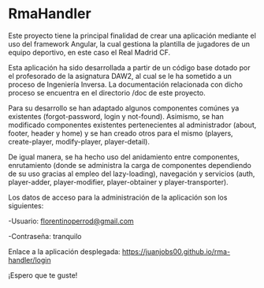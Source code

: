 # RmaHandler

Este proyecto tiene la principal finalidad de crear una aplicación mediante el uso del framework Angular, la cual gestiona la plantilla de jugadores de un equipo deportivo, en este caso el Real Madrid CF.

Esta aplicación ha sido desarrollada a partir de un código base dotado por el profesorado de la asignatura DAW2, al cual se le ha sometido a un proceso de Ingeniería Inversa. La documentación relacionada con dicho proceso se encuentra en el directorio /doc de este proyecto.

Para su desarrollo se han adaptado algunos componentes comúnes ya existentes (forgot-password, login y not-found). Asimismo, se han modificado componentes existentes pertenecientes al administrador (about, footer, header y home) y se han creado otros para el mismo (players, create-player, modify-player, player-detail). 

De igual manera, se ha hecho uso del anidamiento entre componentes, enrutamiento (donde se administra la carga de componentes dependiendo de su uso gracias al empleo del lazy-loading), navegación y servicios (auth, player-adder, player-modifier, player-obtainer y player-transporter).

Los datos de acceso para la administración de la aplicación son los siguientes:

-Usuario: florentinoperrod@gmail.com


-Contraseña: tranquilo

Enlace a la aplicación desplegada: https://juanjobs00.github.io/rma-handler/login

¡Espero que te guste!
